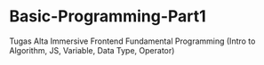 # Basic-Programming-Part1

Tugas Alta Immersive Frontend Fundamental Programming (Intro to Algorithm, JS, Variable, Data Type, Operator)